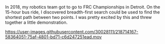 In 2018, my robotics team got to go to FRC Championships in Detroit. On the 15-hour bus ride, I discovered breadth-first search could be used to find the shortest path between two points. I was pretty excited by this and threw together a little demonstration.  


https://user-images.githubusercontent.com/30028111/218714167-58364051-75af-4801-bd71-c6d247251ead.mov


